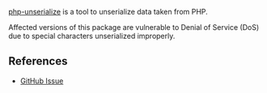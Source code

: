 [php-unserialize](https://github.com/naholyr/js-php-unserialize)  is a tool to unserialize data taken from PHP.

Affected versions of this package are vulnerable to Denial of Service (DoS) due to special characters unserialized improperly.
## References
-   [GitHub Issue](https://github.com/naholyr/js-php-unserialize/issues/3)